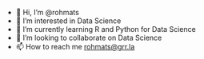 - 👋 Hi, I’m @rohmats
- 👀 I’m interested in Data Science
- 🌱 I’m currently learning R and Python for Data Science
- 💞️ I’m looking to collaborate on Data Science
- 📫 How to reach me rohmats@grr.la

<!---
rohmats/rohmats is a ✨ special ✨ repository because its `README.md` (this file) appears on your GitHub profile.
You can click the Preview link to take a look at your changes.
--->
